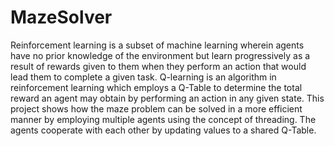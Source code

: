 # MazeSolver
Reinforcement learning is a subset of machine learning wherein agents have no prior knowledge of the environment but learn progressively as a result of rewards given to them when they perform an action that would lead them to complete a given task. Q-learning is an algorithm in reinforcement learning which employs a Q-Table to determine the total reward an agent may obtain by performing an action in any given state. This project shows how the maze problem can be solved in a more efficient manner by employing multiple agents using the concept of threading. The agents cooperate with each other by updating values to a shared Q-Table.


